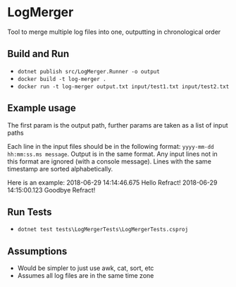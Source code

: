# LogMerger
Tool to merge multiple log files into one, outputting in chronological order

## Build and Run
- `dotnet publish src/LogMerger.Runner -o output`
- `docker build -t log-merger .`
- `docker run -t log-merger output.txt input/test1.txt input/test2.txt`

## Example usage
The first param is the output path, further params are taken as a list of input paths

Each line in the input files should be in the following format: `yyyy-mm-dd hh:mm:ss.ms message`.
Output is in the same format.
Any input lines not in this format are ignored (with a console message).
Lines with the same timestamp are sorted alphabetically.

Here is an example:
2018-06-29 14:14:46.675 Hello Refract!
2018-06-29 14:15:00.123 Goodbye Refract!

## Run Tests
- `dotnet test tests\LogMergerTests\LogMergerTests.csproj`

## Assumptions
- Would be simpler to just use awk, cat, sort, etc
- Assumes all log files are in the same time zone